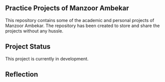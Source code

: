 ## Practice Projects of Manzoor Ambekar

This repository contains some of the academic and personal projects of Manzoor Ambekar. The repository has been created to store and share the projects without any hussle. 

## Project Status
This project is currently in development.

## Reflection
